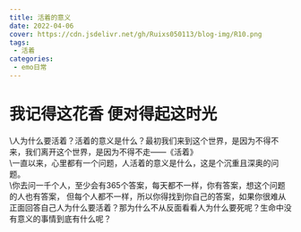 ```yaml
---
title: 活着的意义
date: 2022-04-06
cover: https://cdn.jsdelivr.net/gh/Ruixs050113/blog-img/R10.png
tags:
 - 活着
categories:
 - emo日常
---
```


# 我记得这花香 便对得起这时光

\\人为什么要活着？活着的意义是什么？最初我们来到这个世界，是因为不得不来，我们离开这个世界，是因为不得不走——《活着》<br>
\\一直以来，心里都有一个问题，人活着的意义是什么，这是个沉重且深奥的问题。<br>
\\你去问一千个人，至少会有365个答案，每天都不一样，你有答案，想这个问题的人也有答案，
但每个人都不一样，所以你得找到你自己的答案，如果你很难从正面回答自己人为什么要活着？那为什么不从反面看看人为什么要死呢？生命中没有意义的事情到底有什么呢？<br>
  

 

